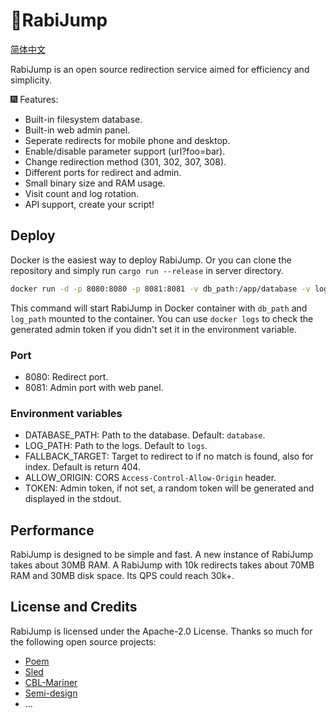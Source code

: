# 🐰RabiJump

[简体中文](README_cn.md)

RabiJump is an open source redirection service aimed for efficiency and simplicity.

🎆 Features:

- Built-in filesystem database.
- Built-in web admin panel.
- Seperate redirects for mobile phone and desktop.
- Enable/disable parameter support (url?foo=bar).
- Change redirection method (301, 302, 307, 308).
- Different ports for redirect and admin.
- Small binary size and RAM usage.
- Visit count and log rotation.
- API support, create your script!

## Deploy

Docker is the easiest way to deploy RabiJump. Or you can clone the repository and simply run `cargo run --release` in server directory.

```bash
docker run -d -p 8080:8080 -p 8081:8081 -v db_path:/app/database -v log_path:/app/logs memorysafety/rabijump:0.1.0
```

This command will start RabiJump in Docker container with `db_path` and `log_path` mounted to the container. You can use `docker logs` to check the generated admin token if you didn't set it in the environment variable.

### Port

- 8080: Redirect port.
- 8081: Admin port with web panel.

### Environment variables

- DATABASE_PATH: Path to the database. Default: `database`.
- LOG_PATH: Path to the logs. Default to `logs`.
- FALLBACK_TARGET: Target to redirect to if no match is found, also for index. Default is return 404.
- ALLOW_ORIGIN: CORS `Access-Control-Allow-Origin` header.
- TOKEN: Admin token, if not set, a random token will be generated and displayed in the stdout.

## Performance

RabiJump is designed to be simple and fast. A new instance of RabiJump takes about 30MB RAM. A RabiJump with 10k redirects takes about 70MB RAM and 30MB disk space. Its QPS could reach 30k+.

## License and Credits

RabiJump is licensed under the Apache-2.0 License. Thanks so much for the following open source projects:

- [Poem](https://github.com/poem-web/poem)
- [Sled](https://github.com/spacejam/sled)
- [CBL-Mariner](https://github.com/microsoft/CBL-Mariner)
- [Semi-design](https://github.com/DouyinFE/semi-design)
- ...
